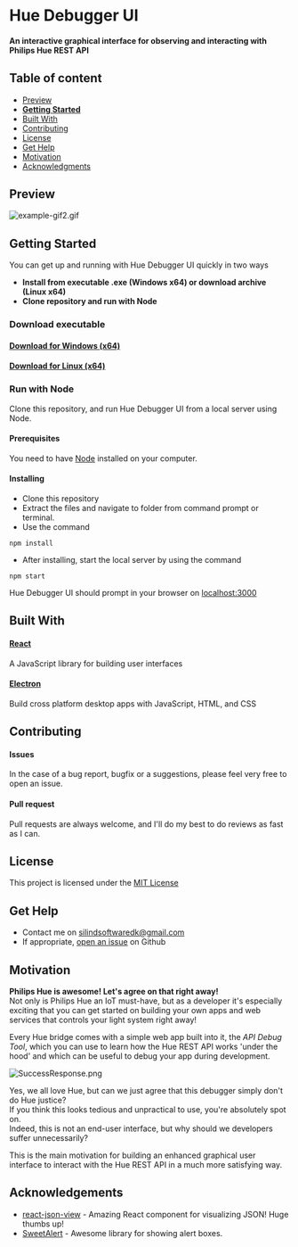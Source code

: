 # Hue Debugger UI
#### An interactive graphical interface for observing and interacting with Philips Hue REST API

## Table of content

- [Preview](#preview)
- [**Getting Started**](#getting-started)
- [Built With](#built-with)
- [Contributing](#contributing)
- [License](#license)
- [Get Help](#get-help)
- [Motivation](#motivation)
- [Acknowledgments](#acknowledgements)

## Preview

![example-gif2.gif](https://silindstorage.blob.core.windows.net/hue-developer-api-container/example-gif3.gif)

## Getting Started
You can get up and running with Hue Debugger UI quickly in two ways

- **Install from executable .exe (Windows x64) or download archive (Linux x64)**
- **Clone repository and run with Node**

### Download executable

#### [Download for Windows (x64)](https://github.com/Silind/Hue-Debugger-UI/releases/download/v1.0.0/HueDebuggerUIInstaller.exe)

#### [Download for Linux (x64)](https://github.com/Silind/Hue-Debugger-UI/releases/download/v1.0.0/Hue-Debugger-UI-linux-x64.tar.gz)

### Run with Node
Clone this repository, and run Hue Debugger UI from a local server using Node.

#### Prerequisites
You need to have [Node](https://nodejs.org/en/) installed on your computer.

#### Installing
- Clone this repository
- Extract the files and navigate to folder from command prompt or terminal.  
- Use the command
```console
npm install
```
- After installing, start the local server by using the command
```console
npm start
```

Hue Debugger UI should prompt in your browser on [localhost:3000](http://localhost:3000/)
## Built With

#### [React](https://reactjs.org/)
A JavaScript library for building user interfaces

#### [Electron](https://electronjs.org/)
Build cross platform desktop apps with JavaScript, HTML, and CSS

## Contributing

#### Issues
In the case of a bug report, bugfix or a suggestions, please feel very free to open an issue.

#### Pull request
Pull requests are always welcome, and I'll do my best to do reviews as fast as I can.

## License

This project is licensed under the [MIT License](https://github.com/Silind/Hue-Debugger-UI/blob/master/LICENSE)

## Get Help
- Contact me on silindsoftwaredk@gmail.com
- If appropriate, [open an issue](https://github.com/Silind/Hue-Debugger-UI/issues) on Github

## Motivation

**Philips Hue is awesome! Let's agree on that right away!**  
Not only is Philips Hue an IoT must-have, but as a developer it's especially exciting that you can get started on building your own apps and web services that controls your light system right away!  

Every Hue bridge comes with a simple web app built into it, the _API Debug Tool_, which you can use to learn how the Hue REST API works 'under the hood' and which can be useful to debug your app during development.

![SuccessResponse.png](https://www.developers.meethue.com/sites/default/files/SuccessResponse.png)

Yes, we all love Hue, but can we just agree that this debugger simply don't do Hue justice?  
If you think this looks tedious and unpractical to use, you're absolutely spot on.  
Indeed, this is not an end-user interface, but why should we developers suffer unnecessarily?

This is the main motivation for building an enhanced graphical user interface to interact with the Hue REST API in a much more satisfying way.

## Acknowledgements

- [react-json-view](https://github.com/mac-s-g/react-json-view) - Amazing React component for visualizing JSON! Huge thumbs up!
- [SweetAlert](https://sweetalert.js.org/) - Awesome library for showing alert boxes.
